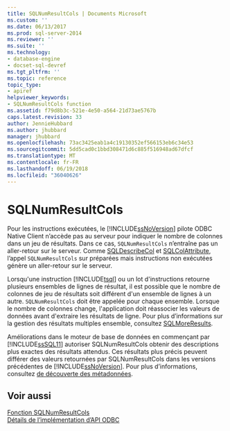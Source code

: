 ```yaml
---
title: SQLNumResultCols | Documents Microsoft
ms.custom: ''
ms.date: 06/13/2017
ms.prod: sql-server-2014
ms.reviewer: ''
ms.suite: ''
ms.technology:
- database-engine
- docset-sql-devref
ms.tgt_pltfrm: ''
ms.topic: reference
topic_type:
- apiref
helpviewer_keywords:
- SQLNumResultCols function
ms.assetid: f79d8b3c-521e-4e50-a564-21d73ae5767b
caps.latest.revision: 33
author: JennieHubbard
ms.author: jhubbard
manager: jhubbard
ms.openlocfilehash: 73ac3425eab1a4c19130352ef566153eb6c34e53
ms.sourcegitcommit: 5dd5cad0c1bbd308471d6c885f516948ad67dfcf
ms.translationtype: MT
ms.contentlocale: fr-FR
ms.lasthandoff: 06/19/2018
ms.locfileid: "36040626"
---
```

# <a name="sqlnumresultcols"></a>SQLNumResultCols
  Pour les instructions exécutées, le [!INCLUDE[ssNoVersion](../../includes/ssnoversion-md.md)] pilote ODBC Native Client n’accède pas au serveur pour indiquer le nombre de colonnes dans un jeu de résultats. Dans ce cas, `SQLNumResultCols` n’entraîne pas un aller-retour sur le serveur. Comme [SQLDescribeCol](sqldescribecol.md) et [SQLColAttribute](sqlcolattribute.md), l’appel `SQLNumResultCols` sur préparées mais instructions non exécutées génère un aller-retour sur le serveur.  
  
 Lorsqu'une instruction [!INCLUDE[tsql](../../includes/tsql-md.md)] ou un lot d'instructions retourne plusieurs ensembles de lignes de résultat, il est possible que le nombre de colonnes de jeu de résultats soit différent d'un ensemble de lignes à un autre. `SQLNumResultCols` doit être appelée pour chaque ensemble. Lorsque le nombre de colonnes change, l'application doit réassocier les valeurs de données avant d'extraire les résultats de ligne. Pour plus d’informations sur la gestion des résultats multiples ensemble, consultez [SQLMoreResults](sqlmoreresults.md).  
  
 Améliorations dans le moteur de base de données en commençant par [!INCLUDE[ssSQL11](../../includes/sssql11-md.md)] autoriser SQLNumResultCols obtenir des descriptions plus exactes des résultats attendus. Ces résultats plus précis peuvent différer des valeurs retournées par SQLNumResultCols dans les versions précédentes de [!INCLUDE[ssNoVersion](../../includes/ssnoversion-md.md)]. Pour plus d’informations, consultez [de découverte des métadonnées](../native-client/features/metadata-discovery.md).  
  
## <a name="see-also"></a>Voir aussi  
 [Fonction SQLNumResultCols](http://go.microsoft.com/fwlink/?LinkId=59359)   
 [Détails de l’implémentation d’API ODBC](odbc-api-implementation-details.md)  
  
  